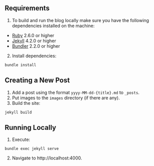 ## Requirements

1. To build and run the blog locally make sure you have the following dependencies installed on the machine:

- [Ruby](https://www.ruby-lang.org/en/) 2.6.0 or higher
- [Jekyll](https://jekyllrb.com/) 4.2.0 or higher
- [Bundler](https://bundler.io/) 2.2.0 or higher

2. Install dependencies:

```
bundle install
```

## Creating a New Post

1. Add a post using the format `yyyy-MM-dd-{title}.md` to `_posts`.
2. Put images to the `images` directory (if there are any).
3. Build the site:

```
jekyll build
```

## Running Locally

1. Execute:

```
bundle exec jekyll serve
```

2. Navigate to http://localhost:4000.
